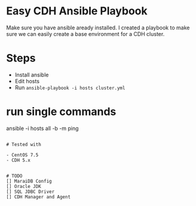# Easy CDH Ansible Playbook

Make sure you have ansible aready installed. I created a playbook to make sure we can easily create a base environment for a CDH cluster.

# Steps
- Install ansible
- Edit hosts
- Run `ansible-playbook -i hosts cluster.yml`

 
# run single commands
ansible -i hosts all -b -m ping
```

# Tested with

- CentOS 7.5
- CDH 5.x


# TODO
[] MaraiDB Config
[] Oracle JDK
[] SQL JDBC Driver
[] CDH Manager and Agent
